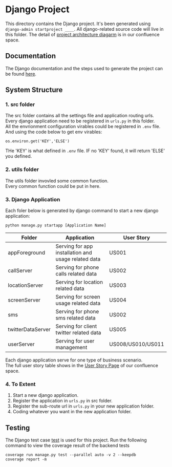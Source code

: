 # Django Project
This directory contains the Django project. It's been generated using `django-admin startproject ____`. All django-related source code will live in this folder.
The detail of [project architecture diagarm](https://confluence.cis.unimelb.edu.au:8443/display/SWEN900132022PZ/Class+Diagram) is in our confluence space.

## Documentation
The Django documentation and the steps used to generate the project can be found [here](https://docs.djangoproject.com/en/4.0/intro/tutorial01/).

## System Structure

### 1. src folder
The src folder contains all the settings file and application routing urls.<br>
Every django application need to be registered in `urls.py` in this folder.<br>
All the envrionment configuration virables could be registered in `.env` file. And using the code below to get env virables:
```
os.environ.get('KEY','ELSE')
```
THe 'KEY' is what defined in `.env` file. IF no 'KEY' found, it will return 'ELSE' you defined.

### 2. utils folder
The utils folder invovled some common function.<br>
Every common function could be put in here.

### 3. Django Application
Each foler below is generated by django command to start a new django application:
```
python manage.py startapp [Application Name]
```
| Folder            | Application                                         | User Story        |
|-------------------|-----------------------------------------------------|-------------------|
| appForeground     | Serving for app installation and usage related data | US001             |
| callServer        | Serving for phone calls related data                | US002             |
| locationServer    | Serving for location related data                   | US003             |
| screenServer      | Serving for screen usage related data               | US004             |
| sms               | Serving for phone sms related data                  | US002             |
| twitterDataServer | Serving for client twitter related data             | US005             |
| userServer        | Serving for user management                         | US008/US010/US011 |

Each django application serve for one type of business scenario.<br>
The full user story table shows in the [User Story Page](https://confluence.cis.unimelb.edu.au:8443/display/SWEN900132022PZ/User+Stories) of our confluence space.

### 4. To Extent
1. Start a new django application.
2. Register the application in `urls.py` in src folder.
3. Register the sub-route url in `urls.py` in your new application folder.
4. Coding whatever you want in the new application folder.

## Testing
The Django test case [test](https://docs.djangoproject.com/en/4.0/topics/testing/) is used for this project.
Run the following command to view the coverage result of the backend tests
```
coverage run manage.py test --parallel auto -v 2 --keepdb
coverage report -m
```
